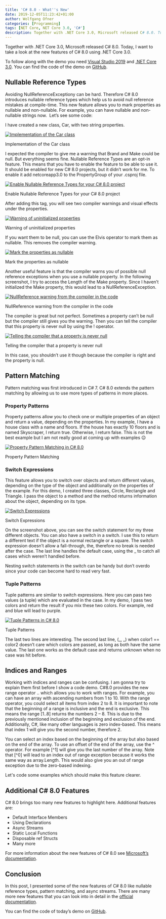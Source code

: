 ```yaml
---
title: 'C# 8.0 - What''s New'
date: 2019-12-05T11:23:42+01:00
author: Wolfgang Ofner
categories: [Programming]
tags: [NET Core, NET Core 3.0, 'C#']
description: Together with .NET Core 3.0, Microsoft released C# 8.0. Today, I want to take a look at the new features of C# 8.0 using .NET Core 3.0.
---
```

Together with .NET Core 3.0, Microsoft released C# 8.0. Today, I want to take a look at the new features of C# 8.0 using .NET Core 3.0.

To follow along with the demo you need <a href="https://visualstudio.microsoft.com/downloads/" target="_blank" rel="noopener noreferrer">Visual Studio 2019</a> and <a href="https://dotnet.microsoft.com/download/dotnet-core/3.0" target="_blank" rel="noopener noreferrer">.NET Core 3.0</a>. You can find the code of the demo on <a href="https://github.com/WolfgangOfner/CSharp-8.0" target="_blank" rel="noopener noreferrer">GitHub</a>.

## Nullable Reference Types

Avoiding NullReferenceExceptiony can be hard. Therefore C# 8.0 introduces nullable reference types which help us to avoid null reference mistakes at compile-time. This new feature allows you to mark properties as nullable and non-nullable. For example, you can have nullable and non-nullable strings now.  Let&#8217;s see some code:

I have created a new class, Car, with two string properties.

<div class="col-12 col-sm-10 aligncenter">
  <a href="/assets/img/posts/2019/12/Implementation-of-the-Car-class.jpg"><img loading="lazy" src="/assets/img/posts/2019/12/Implementation-of-the-Car-class.jpg" alt="Implementation of the Car class" /></a>
  
  <p>
    Implementation of the Car class
  </p>
</div>

I expected the compiler to give me a warning that Brand and Make could be null. But everything seems fine. Nullable Reference Types are an opt-in feature. This means that you have to enable the feature to be able to use it. It should be enabled for new C# 8.0 projects, but it didn&#8217;t work for me. To enable it add <TargetFramework>netcoreapp3.0</TargetFramework> to the PropertyGroup of your .csproj file.

<div class="col-12 col-sm-10 aligncenter">
  <a href="/assets/img/posts/2019/12/Enable-Nullable-Reference-Types-for-your-C-8.0-project.jpg"><img loading="lazy" src="/assets/img/posts/2019/12/Enable-Nullable-Reference-Types-for-your-C-8.0-project.jpg" alt="Enable Nullable Reference Types for your C# 8.0 project" /></a>
  
  <p>
    Enable Nullable Reference Types for your C# 8.0 project
  </p>
</div>

After adding this tag, you will see two compiler warnings and visual effects under the properties.

<div class="col-12 col-sm-10 aligncenter">
  <a href="/assets/img/posts/2019/12/Warning-of-uninitialized-properties.jpg"><img loading="lazy" src="/assets/img/posts/2019/12/Warning-of-uninitialized-properties.jpg" alt="Warning of uninitialized properties" /></a>
  
  <p>
    Warning of uninitialized properties
  </p>
</div>

If you want them to be null, you can use the Elvis operator to mark them as nullable. This removes the compiler warning.

<div class="col-12 col-sm-10 aligncenter">
  <a href="/assets/img/posts/2019/12/Mark-the-properties-as-nullable.jpg"><img loading="lazy" src="/assets/img/posts/2019/12/Mark-the-properties-as-nullable.jpg" alt="Mark the properties as nullable" /></a>
  
  <p>
    Mark the properties as nullable
  </p>
</div>

Another useful feature is that the compiler warns you of possible null reference exceptions when you use a nullable property. In the following screenshot, I try to access the Length of the Make property. Since I haven&#8217;t initialized the Make property, this would lead to a NullReferenceException.

<div class="col-12 col-sm-10 aligncenter">
  <a href="/assets/img/posts/2019/12/NullReference-warning-from-the-compiler-in-the-code.jpg"><img loading="lazy" src="/assets/img/posts/2019/12/NullReference-warning-from-the-compiler-in-the-code.jpg" alt="NullReference warning from the compiler in the code" /></a>
  
  <p>
    NullReference warning from the compiler in the code
  </p>
</div>

The compiler is great but not perfect. Sometimes a property can&#8217;t be null but the compiler still gives you the warning. Then you can tell the compiler that this property is never null by using the ! operator.

<div class="col-12 col-sm-10 aligncenter">
  <a href="/assets/img/posts/2019/12/Telling-the-compiler-that-a-property-is-never-null.jpg"><img loading="lazy" src="/assets/img/posts/2019/12/Telling-the-compiler-that-a-property-is-never-null.jpg" alt="Telling the compiler that a property is never null" /></a>
  
  <p>
    Telling the compiler that a property is never null
  </p>
</div>

In this case, you shouldn&#8217;t use it though because the compiler is right and the property is null.

## Pattern Matching

Pattern matching was first introduced in C# 7. C# 8.0 extends the pattern matching by allowing us to use more types of patterns in more places.

### Property Patterns

Property patterns allow you to check one or multiple properties of an object and return a value, depending on the properties. In my example, I have a house class with a name and floors. If the house has exactly 10 floors and is named Skyscraper, I return true. Otherwise, I return false. This is not the best example but I am not really good at coming up with examples 😉

<div class="col-12 col-sm-10 aligncenter">
  <a href="/assets/img/posts/2019/12/Property-Pattern-Matching.jpg"><img loading="lazy" src="/assets/img/posts/2019/12/Property-Pattern-Matching.jpg" alt="Property Pattern Matching in C# 8.0" /></a>
  
  <p>
    Property Pattern Matching
  </p>
</div>

### Switch Expressions

This feature allows you to switch over objects and return different values, depending on the type of the object and additionally on the properties of the example. For this demo, I created three classes, Circle, Rectangle and Triangle. I pass the object to a method and the method returns information about the object, depending on its type.

<div class="col-12 col-sm-10 aligncenter">
  <a href="/assets/img/posts/2019/12/Switch-Expressions.jpg"><img loading="lazy" src="/assets/img/posts/2019/12/Switch-Expressions.jpg" alt="Switch Expressions" /></a>
  
  <p>
    Switch Expressions
  </p>
</div>

On the screenshot above, you can see the switch statement for my three different objects. You can also have a switch in a switch. I use this to return a different text if the object is a normal rectangle or a square. The switch expression doesn&#8217;t allow a fall-through, the, therefore no break is needed after the case. The last line handles the default case, using the _ to catch all cases which weren&#8217;t handled before.

Nesting switch statements in the switch can be handy but don&#8217;t overdo since your code can become hard to read very fast.

### Tuple Patterns

Tuple patterns are similar to switch expressions. Here you can pass two values (a tuple) which are evaluated in the case. In my demo, I pass two colors and return the result if you mix these two colors. For example, red and blue will lead to purple.

<div class="col-12 col-sm-10 aligncenter">
  <a href="/assets/img/posts/2019/12/Tuple-Patterns.jpg"><img loading="lazy" src="/assets/img/posts/2019/12/Tuple-Patterns.jpg" alt="Tuple Patterns in C# 8.0" /></a>
  
  <p>
    Tuple Patterns
  </p>
</div>

The last two lines are interesting. The second last line, (\_, \_) when color1 == color2 doesn&#8217;t care which colors are passed, as long as both have the same value. The last one works as the default case and returns unknown when no case was hit before.

## Indices and Ranges

Working with indices and ranges can be confusing. I am gonna try to explain them first before I show a code demo. C#8.0 provides the new range operator .. which allows you to work with ranges. For example, you can have an array with ascending numbers from 1 to 10. With the range operator, you could select all items from index 2 to 8. It is important to note that the beginning of a range is inclusive and the end is exclusive. This means the range [1..8] returns the numbers 2 &#8211; 8. This is due to the previously mentioned inclusion of the beginning and exclusion of the end. Additionally, C#, like many other languages is zero index-based. This means that index 1 will give you the second number, therefore 2.

You can select an index based on the beginning of the array but also based on the end of the array. To use an offset of the end of the array, use the ^ operator. For example [^1] will give you the last number of the array. Note that [^0] will lead to an index out of range exception because it works the same way as array.Length. This would also give you an out of range exception due to the zero-based indexing.

Let's code some examples which should make this feature clearer.

## Additional C# 8.0 Features

C# 8.0 brings too many new features to highlight here. Additional features are:

  * Default Interface Members
  * Using Declarations
  * Async Streams
  * Static Local Functions
  * Disposable ref Structs
  * Many more

For more information about the new features of C# 8.0 see <a href="https://docs.microsoft.com/en-us/dotnet/csharp/whats-new/csharp-8" target="_blank" rel="noopener noreferrer">Microsoft&#8217;s documentation</a>.

## Conclusion

In this post, I presented some of the new features of C# 8.0 like nullable reference types, pattern matching, and async streams. There are many more new features that you can look into in detail in the <a href="https://docs.microsoft.com/en-us/dotnet/csharp/whats-new/csharp-8" target="_blank" rel="noopener noreferrer">official documentation</a>.

You can find the code of today&#8217;s demo on <a href="https://github.com/WolfgangOfner/CSharp-8.0" target="_blank" rel="noopener noreferrer">GitHub</a>.